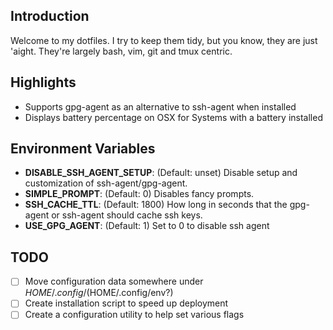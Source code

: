 ## Introduction

Welcome to my dotfiles. I try to keep them tidy, but you know, they are just
'aight. They're largely bash, vim, git and tmux centric.

## Highlights

* Supports gpg-agent as an alternative to ssh-agent when installed
* Displays battery percentage on OSX for Systems with a battery installed

## Environment Variables

* **DISABLE_SSH_AGENT_SETUP**: (Default: unset) Disable setup and customization of ssh-agent/gpg-agent.
* **SIMPLE_PROMPT**: (Default: 0) Disables fancy prompts.
* **SSH_CACHE_TTL**: (Default: 1800) How long in seconds that the gpg-agent or ssh-agent should cache ssh keys.
* **USE_GPG_AGENT**: (Default: 1) Set to 0 to disable ssh agent

## TODO

- [ ] Move configuration data somewhere under $HOME/.config/ ($HOME/.config/env?)
- [ ] Create installation script to speed up deployment
- [ ] Create a configuration utility to help set various flags
